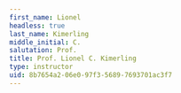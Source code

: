 ```yaml
---
first_name: Lionel
headless: true
last_name: Kimerling
middle_initial: C.
salutation: Prof.
title: Prof. Lionel C. Kimerling
type: instructor
uid: 8b7654a2-06e0-97f3-5689-7693701ac3f7
---
```

